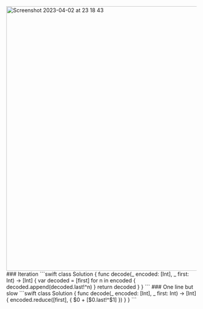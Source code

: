 <img width="700" alt="Screenshot 2023-04-02 at 23 18 43" src="https://user-images.githubusercontent.com/73763976/229382071-bcee83cd-12be-4443-b0e2-9172f0b54dc1.png">
### Iteration
```swift
class Solution {
    func decode(_ encoded: [Int], _ first: Int) -> [Int] {
        var decoded = [first]
        for n in encoded { 
            decoded.append(decoded.last!^n)
        }
        return decoded
    }
}
```
### One line but slow
```swift
class Solution {
    func decode(_ encoded: [Int], _ first: Int) -> [Int] {
        encoded.reduce([first], { $0 + [$0.last!^$1] })
    }
}
```

